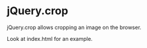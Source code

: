 jQuery.crop
============================================

jQuery.crop allows cropping an image on the browser.

Look at index.html for an example.